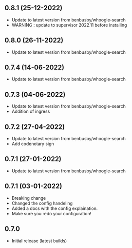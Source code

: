 
## 0.8.1 (25-12-2022)
- Update to latest version from benbusby/whoogle-search
- WARNING : update to supervisor 2022.11 before installing

## 0.8.0 (26-11-2022)
- Update to latest version from benbusby/whoogle-search

## 0.7.4 (14-06-2022)
- Update to latest version from benbusby/whoogle-search

## 0.7.3 (04-06-2022)
- Update to latest version from benbusby/whoogle-search
- Addition of ingress

## 0.7.2 (27-04-2022)
- Update to latest version from benbusby/whoogle-search
- Add codenotary sign

## 0.7.1 (27-01-2022)

- Update to latest version from benbusby/whoogle-search

## 0.7.1 (03-01-2022)

- Breaking change
- Changed the config handeling
- Added a docs with the config explaination.
- Make sure you redo your configuration!

## 0.7.0

- Initial release (latest builds)
